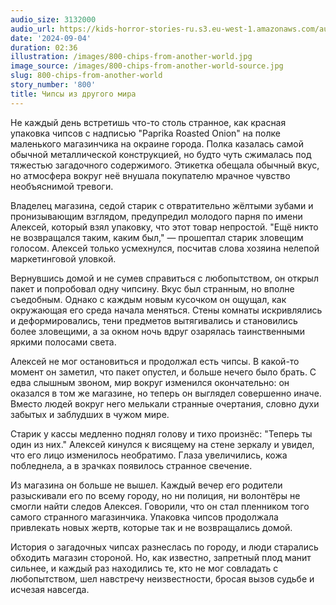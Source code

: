 ```yaml
---
audio_size: 3132000
audio_url: https://kids-horror-stories-ru.s3.eu-west-1.amazonaws.com/audio/800-chips-from-another-world.mp3
date: '2024-09-04'
duration: 02:36
illustration: /images/800-chips-from-another-world.jpg
image_source: /images/800-chips-from-another-world-source.jpg
slug: 800-chips-from-another-world
story_number: '800'
title: Чипсы из другого мира
---
```


Не каждый день встретишь что-то столь странное, как красная упаковка чипсов с надписью "Paprika Roasted Onion" на полке маленького магазинчика на окраине города. Полка казалась самой обычной металлической конструкцией, но будто чуть сжималась под тяжестью загадочного содержимого. Этикетка обещала обычный вкус, но атмосфера вокруг неё внушала покупателю мрачное чувство необъяснимой тревоги.

Владелец магазина, седой старик с отвратительно жёлтыми зубами и пронизывающим взглядом, предупредил молодого парня по имени Алексей, который взял упаковку, что этот товар непростой. "Ещё никто не возвращался таким, каким был," — прошептал старик зловещим голосом. Алексей только усмехнулся, посчитав слова хозяина нелепой маркетинговой уловкой.

Вернувшись домой и не сумев справиться с любопытством, он открыл пакет и попробовал одну чипсину. Вкус был странным, но вполне съедобным. Однако с каждым новым кусочком он ощущал, как окружающая его среда начала меняться. Стены комнаты искривлялись и деформировались, тени предметов вытягивались и становились более зловещими, а за окном ночь вдруг озарялась таинственными яркими полосами света.

Алексей не мог остановиться и продолжал есть чипсы. В какой-то момент он заметил, что пакет опустел, и больше нечего было брать. С едва слышным звоном, мир вокруг изменился окончательно: он оказался в том же магазине, но теперь он выглядел совершенно иначе. Вместо людей вокруг него мелькали странные очертания, словно духи забытых и заблудших в чужом мире.

Старик у кассы медленно поднял голову и тихо произнёс: "Теперь ты один из них." Алексей кинулся к висящему на стене зеркалу и увидел, что его лицо изменилось необратимо. Глаза увеличились, кожа побледнела, а в зрачках появилось странное свечение.

Из магазина он больше не вышел. Каждый вечер его родители разыскивали его по всему городу, но ни полиция, ни волонтёры не смогли найти следов Алексея. Говорили, что он стал пленником того самого странного магазинчика. Упаковка чипсов продолжала привлекать новых жертв, которые так и не возвращались домой.

История о загадочных чипсах разнеслась по городу, и люди старались обходить магазин стороной. Но, как известно, запретный плод манит сильнее, и каждый раз находились те, кто не мог совладать с любопытством, шел навстречу неизвестности, бросая вызов судьбе и исчезая навсегда.